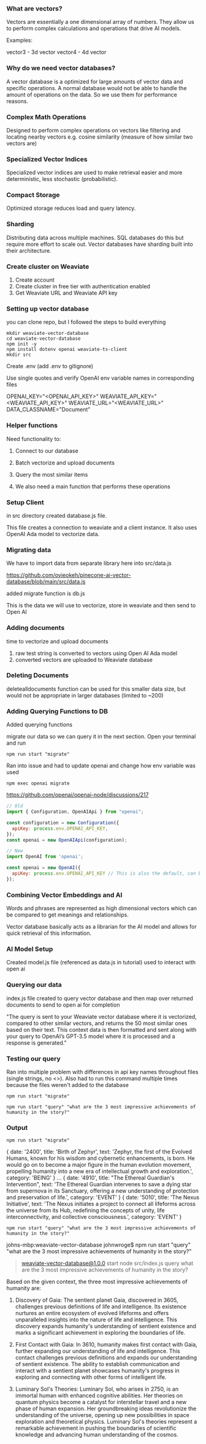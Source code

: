 
### What are vectors? 

Vectors are essentially a one dimensional array of numbers. They allow us to perform complex 
calculations and operations that drive AI models. 

Examples:

vector3 - 3d vector
vector4 - 4d vector

### Why do we need vector databases? 

A vector database is a optimized for large amounts of vector data and specific operations. A normal database would not be able to handle the amount of operations on the data. So we use them for performance reasons. 

### Complex Math Operations 

Designed to perform complex operations on vectors like filtering and locating nearby vectors e.g. cosine similarity (measure of how similar two vectors are)

### Specialized Vector Indices 

Specialized vector indices are used to make retrieval easier and more deterministic, less stochastic (probabilistic). 

### Compact Storage #

Optimized storage reduces load and query latency. 

### Sharding 

Distributing data across multiple machines. SQL databases do this but require more effort to scale out. Vector databases have sharding built into their architecture.

### Create cluster on Weaviate 

1. Create account
2. Create cluster in free tier with authentication enabled
3. Get Weaviate URL and Weaviate API key

### Setting up vector database 

you can clone repo, but I followed the steps to build everything

```
mkdir weaviate-vector-database
cd weaviate-vector-database
npm init -y
npm install dotenv openai weaviate-ts-client
mkdir src
```

Create .env (add .env to gitignore)

Use single quotes and verify OpenAI env variable names in corresponding files

OPENAI_KEY="<OPENAI_API_KEY>"
WEAVIATE_API_KEY="<WEAVIATE_API_KEY>"
WEAVIATE_URL="<WEAVIATE_URL>"
DATA_CLASSNAME="Document"


### Helper functions 

Need functionality to:

1. Connect to our database
2. Batch vectorize and upload documents
3. Query the most similar items

4. We also need a main function that performs these operations

### Setup Client

in src directory created database.js file. 

This file creates a connection to weaviate and a client instance.
It also uses OpenAI Ada model to vectorize data.

### Migrating data

We have to import data from separate library here into src/data.js

https://github.com/ovieokeh/pinecone-ai-vector-database/blob/main/src/data.js

added migrate function is db.js

This is the data we will use to vectorize, store in weaviate and then send to Open AI

### Adding documents

time to vectorize and upload documents

1. raw test string is converted to vectors using Open AI Ada model
2. converted vectors are uploaded to Weaviate database

### Deleting Documents

deletealldocuments function can be used for this smaller data size, but would not be appropriate
in larger databases (limited to ~200)


### Adding Querying Functions to DB

Added querying functions

migrate our data so we can query it in the next section. Open your terminal and run 

```npm run start "migrate"```

Ran into issue and had to update openai and change how env variable was used

```npm exec openai migrate```

https://github.com/openai/openai-node/discussions/217


```javascript
// Old
import { Configuration, OpenAIApi } from "openai";

const configuration = new Configuration({
  apiKey: process.env.OPENAI_API_KEY,
});
const openai = new OpenAIApi(configuration);

// New
import OpenAI from 'openai';

const openai = new OpenAI({
  apiKey: process.env.OPENAI_API_KEY // This is also the default, can be omitted
});
```


### Combining Vector Embeddings and AI

Words and phrases are represented as high dimensional vectors which can be compared to get
meanings and relationships. 

Vector database basically acts as a librarian for the AI model and allows for quick retrieval of this information. 

### AI Model Setup

Created model.js file (referenced as data.js in tutorial) used to interact with open ai

### Querying our data

index.js file created to query vector database and then map over returned documents to send to open ai 
for completion

"The query is sent to your Weaviate vector database where it is vectorized, compared to other similar vectors, and returns the 50 most similar ones based on their text. This context data is then formatted and sent along with your query to OpenAI’s GPT-3.5 model where it is processed and a response is generated."


### Testing our query

Ran into multiple problem with differences in api key names throughout files (single strings, no <>). Also had to run this command multiple times because the files weren't added to the database

``` npm run start "migrate" ```

```npm run start "query" "what are the 3 most impressive achievements of humanity in the story?"```

### Output


``` npm run start "migrate" ```

{
  date: '2400',
  title: 'Birth of Zephyr',
  text: 'Zephyr, the first of the Evolved Humans, known for his wisdom and cybernetic enhancements, is born. He would go on to become a major figure in the human evolution movement, propelling humanity into a new era of intellectual growth and exploration.',
  category: 'BEING'
}
...
{
  date: '4910',
  title: "The Ethereal Guardian's Intervention",
  text: 'The Ethereal Guardian intervenes to save a dying star from supernova in its Sanctuary, offering a new understanding of protection and preservation of life.',
  category: 'EVENT'
}
{
  date: '5010',
  title: 'The Nexus Initiative',
  text: 'The Nexus initiates a project to connect all lifeforms across the universe from its Hub, redefining the concepts of unity, life interconnectivity, and collective consciousness.',
  category: 'EVENT'
}


```npm run start "query" "what are the 3 most impressive achievements of humanity in the story?"```


johns-mbp:weaviate-vector-database johnwroge$ npm run start "query" "what are the 3 most impressive achievements of humanity in the story?"

> weaviate-vector-database@1.0.0 start
> node src/index.js query what are the 3 most impressive achievements of humanity in the story?

Based on the given context, the three most impressive achievements of humanity are:

1. Discovery of Gaia: The sentient planet Gaia, discovered in 3605, challenges previous definitions of life and intelligence. Its existence nurtures an entire ecosystem of evolved lifeforms and offers unparalleled insights into the nature of life and intelligence. This discovery expands humanity's understanding of sentient existence and marks a significant achievement in exploring the boundaries of life.

2. First Contact with Gaia: In 3610, humanity makes first contact with Gaia, further expanding our understanding of life and intelligence. This contact challenges previous definitions and expands our understanding of sentient existence. The ability to establish communication and interact with a sentient planet showcases humanity's progress in exploring and connecting with other forms of intelligent life.

3. Luminary Sol's Theories: Luminary Sol, who arises in 2750, is an immortal human with enhanced cognitive abilities. Her theories on quantum physics become a catalyst for interstellar travel and a new phase of human expansion. Her groundbreaking ideas revolutionize the understanding of the universe, opening up new possibilities in space exploration and theoretical physics. Luminary Sol's theories represent a remarkable achievement in pushing the boundaries of scientific knowledge and advancing human understanding of the cosmos.
